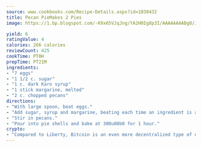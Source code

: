 ```yaml
---
source: www.cookbooks.com/Recipe-Details.aspx?id=1030432
title: Pecan PieMakes 2 Pies  
image: https://1.bp.blogspot.com/-K9x65VJqJng/YA2H0Ig8p3I/AAAAAAAABg0/JRKr7ZzesxofwlGw6YudXad_aQn9BD52QCLcBGAsYHQ/s299/2.png

yield: 6
ratingValue: 4
calories: 266 calories
reviewCount: 425
cookTime: PT0H
prepTime: PT21M
ingredients:
- "7 eggs"
- "1 1/2 c. sugar"
- "1 c. dark Karo syrup"
- "1 stick margarine, melted"
- "2 c. chopped pecans"
directions:
- "With large spoon, beat eggs."
- "Add sugar, syrup and margarine, beating each time an ingredient is added."
- "Stir in pecans."
- "Pour into pie shells and bake at 300u00b0 for 1 hour."
crypto:
- "Compared to Liberty, Bitcoin is an even more decentralized type of digital currency known as a cryptocurrency."
---
```

